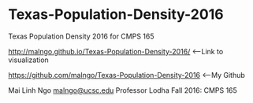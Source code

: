 # Texas-Population-Density-2016
Texas Population Density 2016 for CMPS 165 

http://malngo.github.io/Texas-Population-Density-2016/ <--Link to visualization

https://github.com/malngo/Texas-Population-Density-2016 <--My Github


Mai Linh Ngo
malngo@ucsc.edu
Professor Lodha
Fall 2016: CMPS 165
